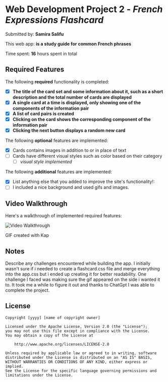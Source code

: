 # Web Development Project 2 - *French Expressions Flashcard*

Submitted by: **Samira Salifu**

This web app: **is a study guide for common French phrases**

Time spent: **16** hours spent in total

## Required Features

The following **required** functionality is completed:

- [X] **The title of the card set and some information about it, such as a short description and the total number of cards are displayed**
- [X] **A single card at a time is displayed, only showing one of the components of the information pair**
- [X] **A list of card pairs is created**
- [X] **Clicking on the card shows the corresponding component of the information pair**
- [X] **Clicking the next button displays a random new card**

The following **optional** features are implemented:

- [X] Cards contains images in addition to or in place of text
- [ ] Cards have different visual styles such as color based on their category
  - [ ] *visual style implemented*

The following **additional** features are implemented:

* [X] List anything else that you added to improve the site's functionality!:
* [ ] I included a nice background and used gifs and images.

## Video Walkthrough

Here's a walkthrough of implemented required features:

<img src= "https://imgur.com/a/fCWXOXr.gif" title='Video Walkthrough' width='' alt='Video Walkthrough' />



<!-- Replace this with whatever GIF tool you used! -->
GIF created with Kap
<!-- Recommended tools:
[Kap](https://getkap.co/) for macOS
[ScreenToGif](https://www.screentogif.com/) for Windows
[peek](https://github.com/phw/peek) for Linux. -->

## Notes

Describe any challenges encountered while building the app.
I initially wasn't sure if i needed to create a flashcard.css file and merge everything into the app.css but i ended up creating it for better readability. One challenge I faced was making sure the gif appeared on the side i wanted it to. It took me a while to figure it out and thanks to ChatGpt I was able to complete the project.

## License

    Copyright [yyyy] [name of copyright owner]

    Licensed under the Apache License, Version 2.0 (the "License");
    you may not use this file except in compliance with the License.
    You may obtain a copy of the License at

        http://www.apache.org/licenses/LICENSE-2.0

    Unless required by applicable law or agreed to in writing, software
    distributed under the License is distributed on an "AS IS" BASIS,
    WITHOUT WARRANTIES OR CONDITIONS OF ANY KIND, either express or implied.
    See the License for the specific language governing permissions and
    limitations under the License.

